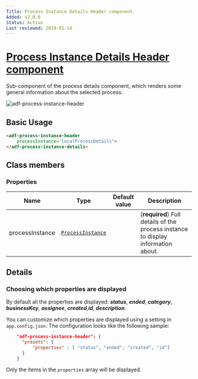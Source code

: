 ```yaml
---
Title: Process Instance Details Header component
Added: v2.0.0
Status: Active
Last reviewed: 2019-01-14
---
```


# [Process Instance Details Header component](../../lib/process-services/process-list/components/process-instance-header.component.ts "Defined in process-instance-header.component.ts")

Sub-component of the process details component, which renders some general information about the selected process.

![adf-process-instance-header](../docassets/images/adf-process-instance-header-attachment.png)

## Basic Usage

```html
<adf-process-instance-header   
    processInstance="localProcessDetails">
</adf-process-instance-details>
```

## Class members

### Properties

| Name | Type | Default value | Description |
| ---- | ---- | ------------- | ----------- |
| processInstance | [`ProcessInstance`](../../lib/process-services/process-list/models/process-instance.model.ts) |  | (**required**) Full details of the process instance to display information about. |

## Details

### Choosing which properties are displayed

By default all the properties are displayed:
**_status_**, **_ended_**, **_category_**, **_businessKey_**, **_assignee_**, **_created_**,**_id_**, **_description_**. 

You can customize which properties are displayed using a setting in `app.config.json`.
The configuration looks like the following sample:

```json
    "adf-process-instance-header": {
      "presets": {
          "properties" : [ "status", "ended", "created", "id"]
      }
    }
```

Only the items in the `properties` array will be displayed.
